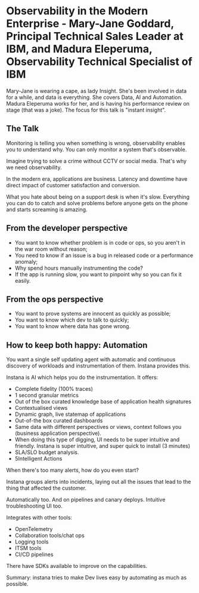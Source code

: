 # Observability in the Modern Enterprise - Mary-Jane Goddard, Principal Technical Sales Leader at IBM, and Madura Eleperuma, Observability Technical Specialist of IBM

Mary-Jane is wearing a cape, as lady Insight. She's been involved in data for a while, and data is everything. She covers Data, AI and Automation. Madura Eleperuma works for her, and is having his performance review on stage (that was a joke). The focus for this talk is "instant insight".

## The Talk

Monitoring is telling you when something is wrong, observability enables you to understand why. You can only monitor a system that's observable.

Imagine trying to solve a crime without CCTV or social media. That's why we need observability.

In the modern era, applications are business. Latency and downtime have direct impact of customer satisfaction and conversion.

What you hate about being on a support desk is when it's slow. Everything you can do to catch and solve problems before anyone gets on the phone and starts screaming is amazing.

## From the developer perspective

- You want to know whether problem is in code or ops, so you aren't in the war room without reason;
- You need to know if an issue is a bug in released code or a performance anomaly;
- Why spend hours manually instrumenting the code?
- If the app is running slow, you want to pinpoint why so you can fix it easily.

## From the ops perspective

- You want to prove systems are innocent as quickly as possible;
- You want to know which dev to talk to quickly;
- You want to know where data has gone wrong.

## How to keep both happy: Automation

You want a single self updating agent with automatic and continuous discovery of workloads and instrumentation of them. Instana provides this.

Instana is AI which helps you do the instrumentation. It offers:

- Complete fidelity (100% traces)
- 1 second granular metrics
- Out of the box curated knowledge base of application health signatures
- Contextualised views
- Dynamic graph, live statemap of applications
- Out-of-the box curated dashboards
- Same data with different perspectives or views, context follows you (business application perspective).
- When doing this type of digging, UI needs to be super intuitive and friendly. Instana is super intuitive, and super quick to install (3 minutes)
- SLA/SLO budget analysis.
- 5Intelligent Actions

When there's too many alerts, how do you even start?

Instana groups alerts into incidents, laying out all the issues that lead to the thing that affected the customer.

Automatically too. And on pipelines and canary deploys. Intuitive troubleshooting UI too.

Integrates with other tools:

- OpenTelemetry
- Collaboration tools/chat ops
- Logging tools
- ITSM tools
- CI/CD pipelines

There have SDKs available to improve on the capabilities.

Summary: instana tries to make Dev lives easy by automating as much as possible.
